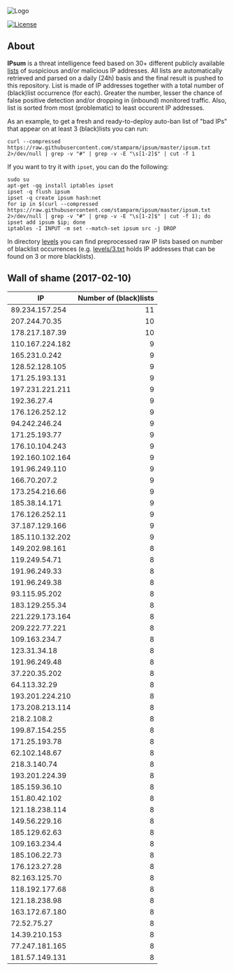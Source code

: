 ![Logo](logo.png)

[![License](https://img.shields.io/badge/license-Public_domain-red.svg)](https://wiki.creativecommons.org/wiki/Public_domain)

About
----

**IPsum** is a threat intelligence feed based on 30+ different publicly available [lists](https://github.com/stamparm/maltrail) of suspicious and/or malicious IP addresses. All lists are automatically retrieved and parsed on a daily (24h) basis and the final result is pushed to this repository. List is made of IP addresses together with a total number of (black)list occurrence (for each). Greater the number, lesser the chance of false positive detection and/or dropping in (inbound) monitored traffic. Also, list is sorted from most (problematic) to least occurent IP addresses.

As an example, to get a fresh and ready-to-deploy auto-ban list of "bad IPs" that appear on at least 3 (black)lists you can run:

```
curl --compressed https://raw.githubusercontent.com/stamparm/ipsum/master/ipsum.txt 2>/dev/null | grep -v "#" | grep -v -E "\s[1-2]$" | cut -f 1
```

If you want to try it with `ipset`, you can do the following:

```
sudo su
apt-get -qq install iptables ipset
ipset -q flush ipsum
ipset -q create ipsum hash:net
for ip in $(curl --compressed https://raw.githubusercontent.com/stamparm/ipsum/master/ipsum.txt 2>/dev/null | grep -v "#" | grep -v -E "\s[1-2]$" | cut -f 1); do ipset add ipsum $ip; done
iptables -I INPUT -m set --match-set ipsum src -j DROP
```

In directory [levels](levels) you can find preprocessed raw IP lists based on number of blacklist occurrences (e.g. [levels/3.txt](levels/3.txt) holds IP addresses that can be found on 3 or more blacklists).

Wall of shame (2017-02-10)
----

|IP|Number of (black)lists|
|---|--:|
89.234.157.254|11
207.244.70.35|10
178.217.187.39|10
110.167.224.182|9
165.231.0.242|9
128.52.128.105|9
171.25.193.131|9
197.231.221.211|9
192.36.27.4|9
176.126.252.12|9
94.242.246.24|9
171.25.193.77|9
176.10.104.243|9
192.160.102.164|9
191.96.249.110|9
166.70.207.2|9
173.254.216.66|9
185.38.14.171|9
176.126.252.11|9
37.187.129.166|9
185.110.132.202|9
149.202.98.161|8
119.249.54.71|8
191.96.249.33|8
191.96.249.38|8
93.115.95.202|8
183.129.255.34|8
221.229.173.164|8
209.222.77.221|8
109.163.234.7|8
123.31.34.18|8
191.96.249.48|8
37.220.35.202|8
64.113.32.29|8
193.201.224.210|8
173.208.213.114|8
218.2.108.2|8
199.87.154.255|8
171.25.193.78|8
62.102.148.67|8
218.3.140.74|8
193.201.224.39|8
185.159.36.10|8
151.80.42.102|8
121.18.238.114|8
149.56.229.16|8
185.129.62.63|8
109.163.234.4|8
185.106.22.73|8
176.123.27.28|8
82.163.125.70|8
118.192.177.68|8
121.18.238.98|8
163.172.67.180|8
72.52.75.27|8
14.39.210.153|8
77.247.181.165|8
181.57.149.131|8
